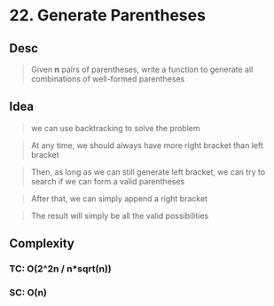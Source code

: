 # 22. Generate Parentheses

## Desc

> Given **n** pairs of parentheses, write a function to generate all combinations of well-formed parentheses

## Idea

> we can use backtracking to solve the problem

> At any time, we should always have more right bracket than left bracket

> Then, as long as we can still generate left bracket, we can try to search if we can form a valid parentheses

> After that, we can simply append a right bracket

> The result will simply be all the valid possibilities

## Complexity

### TC: O(2^2n / n*sqrt(n))

### SC: O(n)